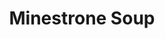 ---
layout: ../../layouts/RecipeLayout.astro
title: Minestrone Soup
image: /recipes/images/minestrone.png
difficulty: 2/5
prepTime: 30 minutes
cookTime: 60 minutes
servings: 6
ingredients:
- Olive Oil (3 tbsp)
- Garlic (3 cloves, minced)
- Onion (1, minced)
- Celery (2 cups, chopped)
- Carrots (3, chopped)
- Chicken Broth (2 cups)
- Water (2 cups)
- Tomato Sauce (4 cups)
- Spinach (2 cups, frozen)
- Zucchini (1-2, chopped)
- Oregano (1 tbsp, dried)
- Kidney Beans (1 cup, drained)
- Green Beans (2 cups, fresh/frozen)
- Basil (2 tbsp, fresh, chopped)
- Seashell Pasta
- Parmesan Cheese (freshly grated / pre-shredded)
- Russet Potatoes (2-3 medium, diced into bite-sized pieces.)

steps:
- Heat olive oil in dutch oven or large pot over medium heat. Saute onion for 3-4 minutes. Add the garlic and saute for 2 minutes.
- Add celery and carrots,
- Add tomato sauce, broth, and water. Bring to a boil over high heat, and let simmer for 20-30 minutes minutes.
- Peel and cut potatoes into bite-sized pieces. Place in a bowl and cover with cold water until ready to use.
- Add potatoes, spinach, beans, basil, oregano, salt, and pepper. Bring back to a boil and reduce to a simmer until potatoes are cooked through, around 20-30 minutes.
- Fill a medium saucepan with water and salt, and bring to a boil. Cook seashell pasta until al dente. Drain and set aside.
- Place a scoop of cooked pasta into serving bowls. Ladle the soup over the pasta, grate fresh parmesan cheese over top, and drizzle with olive oil.

---